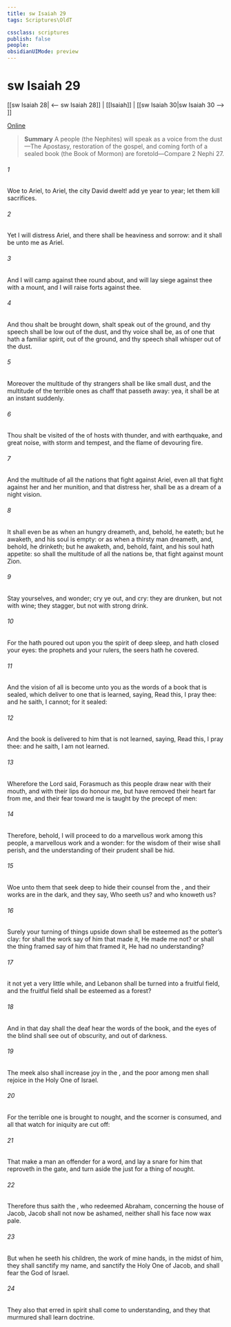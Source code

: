 ```yaml
---
title: sw Isaiah 29
tags: Scriptures\OldT

cssclass: scriptures
publish: false
people:
obsidianUIMode: preview
---
```


# sw Isaiah 29
[[sw Isaiah 28| <-- sw Isaiah 28]] | [[Isaiah]] | [[sw Isaiah 30|sw Isaiah 30 --> ]]

[Online](https://churchofjesuschrist.org/study/scriptures/ot/isa/29?lang=eng)

> __Summary__
A people (the Nephites) will speak as a voice from the dust—The Apostasy, restoration of the gospel, and coming forth of a sealed book (the Book of Mormon) are foretold—Compare 2 Nephi 27.

###### 1 
Woe to Ariel, to Ariel, the city  David dwelt! add ye year to year; let them kill sacrifices.

###### 2 
Yet I will distress Ariel, and there shall be heaviness and sorrow: and it shall be unto me as Ariel.

###### 3 
And I will camp against thee round about, and will lay siege against thee with a mount, and I will raise forts against thee.

###### 4 
And thou shalt be brought down,  shalt speak out of the ground, and thy speech shall be low out of the dust, and thy voice shall be, as of one that hath a familiar spirit, out of the ground, and thy speech shall whisper out of the dust.

###### 5 
Moreover the multitude of thy strangers shall be like small dust, and the multitude of the terrible ones  as chaff that passeth away: yea, it shall be at an instant suddenly.

###### 6 
Thou shalt be visited of the  of hosts with thunder, and with earthquake, and great noise, with storm and tempest, and the flame of devouring fire.

###### 7 
And the multitude of all the nations that fight against Ariel, even all that fight against her and her munition, and that distress her, shall be as a dream of a night vision.

###### 8 
It shall even be as when an hungry  dreameth, and, behold, he eateth; but he awaketh, and his soul is empty: or as when a thirsty man dreameth, and, behold, he drinketh; but he awaketh, and, behold,  faint, and his soul hath appetite: so shall the multitude of all the nations be, that fight against mount Zion.

###### 9 
Stay yourselves, and wonder; cry ye out, and cry: they are drunken, but not with wine; they stagger, but not with strong drink.

###### 10 
For the  hath poured out upon you the spirit of deep sleep, and hath closed your eyes: the prophets and your rulers, the seers hath he covered.

###### 11 
And the vision of all is become unto you as the words of a book that is sealed, which  deliver to one that is learned, saying, Read this, I pray thee: and he saith, I cannot; for it  sealed:

###### 12 
And the book is delivered to him that is not learned, saying, Read this, I pray thee: and he saith, I am not learned.

###### 13 
Wherefore the Lord said, Forasmuch as this people draw near  with their mouth, and with their lips do honour me, but have removed their heart far from me, and their fear toward me is taught by the precept of men:

###### 14 
Therefore, behold, I will proceed to do a marvellous work among this people,  a marvellous work and a wonder: for the wisdom of their wise  shall perish, and the understanding of their prudent  shall be hid.

###### 15 
Woe unto them that seek deep to hide their counsel from the , and their works are in the dark, and they say, Who seeth us? and who knoweth us?

###### 16 
Surely your turning of things upside down shall be esteemed as the potter’s clay: for shall the work say of him that made it, He made me not? or shall the thing framed say of him that framed it, He had no understanding?

###### 17 
 it not yet a very little while, and Lebanon shall be turned into a fruitful field, and the fruitful field shall be esteemed as a forest?

###### 18 
And in that day shall the deaf hear the words of the book, and the eyes of the blind shall see out of obscurity, and out of darkness.

###### 19 
The meek also shall increase  joy in the , and the poor among men shall rejoice in the Holy One of Israel.

###### 20 
For the terrible one is brought to nought, and the scorner is consumed, and all that watch for iniquity are cut off:

###### 21 
That make a man an offender for a word, and lay a snare for him that reproveth in the gate, and turn aside the just for a thing of nought.

###### 22 
Therefore thus saith the , who redeemed Abraham, concerning the house of Jacob, Jacob shall not now be ashamed, neither shall his face now wax pale.

###### 23 
But when he seeth his children, the work of mine hands, in the midst of him, they shall sanctify my name, and sanctify the Holy One of Jacob, and shall fear the God of Israel.

###### 24 
They also that erred in spirit shall come to understanding, and they that murmured shall learn doctrine.

